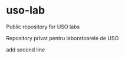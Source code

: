# uso-lab
Public repository for USO labs

Repository privat pentru laboratoarele de USO

add second line
